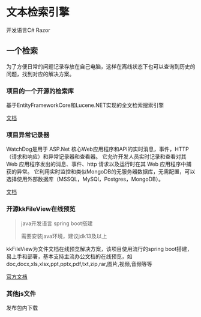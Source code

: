# 文本检索引擎

开发语言C#
Razor 

## 一个检索

为了方便日常的问题记录存放在自己电脑，这样在离线状态下也可以查询到历史的问题，找到对应的解决方案。

### 项目的一个开源的检索库

基于EntityFrameworkCore和Lucene.NET实现的全文检索搜索引擎

[文档](https://github.com/ldqk/Masuit.LuceneEFCore.SearchEngine)



### 项目异常记录器

WatchDog是用于 ASP.Net 核心Web应用程序和API的实时消息，事件，HTTP（请求和响应）和异常记录器和查看器。 它允许开发人员实时记录和查看对其 Web 应用程序发出的消息、事件、http 请求以及运行时在其 Web 应用程序中捕获的异常。 它利用实时监控和类似MongoDB的无服务器数据库，无需配置，可以选择使用外部数据库（MSSQL，MySQl，Postgres，MongoDB）。

[文档](https://github.com/IzyPro/WatchDog)

 

### 开源kkFileView在线预览

> java开发语言 spring boot搭建
>
> 需要安装java环境，建议jdk13及以上

kkFileView为文件文档在线预览解决方案，该项目使用流行的spring boot搭建，易上手和部署，基本支持主流办公文档的在线预览，如doc,docx,xls,xlsx,ppt,pptx,pdf,txt,zip,rar,图片,视频,音频等等

[官方文档](https://kkview.cn/)



### 其他js文件

发布包内下载



